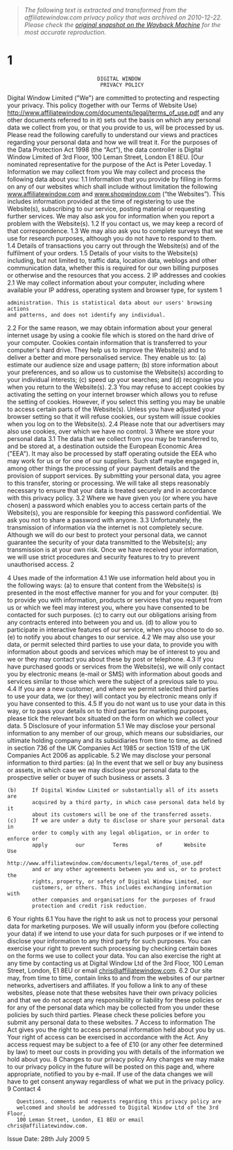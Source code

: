 > *The following text is extracted and transformed from the affiliatewindow.com privacy policy that was archived on 2010-12-22. Please check the [original snapshot on the Wayback Machine](https://web.archive.org/web/20101222202323id_/http%3A//www.affiliatewindow.com/documents/legal/privacy.pdf) for the most accurate reproduction.*

# 1

                                 DIGITAL WINDOW
                                  PRIVACY POLICY
Digital Window Limited ("We") are committed to protecting and respecting your
privacy.
This      policy    (together      with   our      Terms       of   Website       Use)
http://www.affiliatewindow.com/documents/legal/terms_of_use.pdf           and      any
other documents referred to in it) sets out the basis on which any personal data
we collect from you, or that you provide to us, will be processed by us. Please
read the following carefully to understand our views and practices regarding your
personal data and how we will treat it.
For the purposes of the Data Protection Act 1998 (the “Act”), the data controller
is Digital Window Limited of 3rd Floor, 100 Leman Street, London E1 8EU.
[Our nominated representative for the purpose of the Act is Peter Loveday.
1       Information we may collect from you
        We may collect and process the following data about you:
1.1     Information that you provide by filling in forms on any of our websites
        which      shall     include    without       limitation    the      following
        www.affiliatewindow.com and www.shopwindow.com (“the Websites”).
        This includes information provided at the time of registering to use the
        Website(s), subscribing to our service, posting material or requesting
        further services. We may also ask you for information when you report a
        problem with the Website(s).
1.2     If you contact us, we may keep a record of that correspondence.
1.3     We may also ask you to complete surveys that we use for research
        purposes, although you do not have to respond to them.
1.4     Details of transactions you carry out through the Website(s) and of the
        fulfilment of your orders.
1.5     Details of your visits to the Website(s) including, but not limited to, traffic
        data, location data, weblogs and other communication data, whether this
        is required for our own billing purposes or otherwise and the resources
        that you access.
2       IP addresses and cookies
2.1     We may collect information about your computer, including where
        available your IP address, operating system and browser type, for system
                                          1


    administration. This is statistical data about our users' browsing actions
    and patterns, and does not identify any individual.
2.2 For the same reason, we may obtain information about your general
    internet usage by using a cookie file which is stored on the hard drive of
    your computer. Cookies contain information that is transferred to your
    computer's hard drive. They help us to improve the Website(s) and to
    deliver a better and more personalised service. They enable us to:
    (a)     estimate our audience size and usage pattern;
    (b)     store information about your preferences, and so allow us to
            customise the Website(s) according to your individual interests;
    (c)     speed up your searches; and
    (d)     recognise you when you return to the Website(s).
2.3 You may refuse to accept cookies by activating the setting on your
    internet browser which allows you to refuse the setting of cookies.
    However, if you select this setting you may be unable to access certain
    parts of the Website(s). Unless you have adjusted your browser setting so
    that it will refuse cookies, our system will issue cookies when you log on to
    the Website(s).
2.4 Please note that our advertisers may also use cookies, over which we have
    no control.
3   Where we store your personal data
3.1 The data that we collect from you may be transferred to, and be stored at,
    a destination outside the European Economic Area ("EEA"). It may also be
    processed by staff operating outside the EEA who may work for us or for
    one of our suppliers. Such staff maybe engaged in, among other things
    the processing of your payment details and the provision of support
    services. By submitting your personal data, you agree to this transfer,
    storing or processing. We will take all steps reasonably necessary to
    ensure that your data is treated securely and in accordance with this
    privacy policy.
3.2 Where we have given you (or where you have chosen) a password which
    enables you to access certain parts of the Website(s), you are responsible
    for keeping this password confidential. We ask you not to share a
    password with anyone.
3.3 Unfortunately, the transmission of information via the internet is not
    completely secure. Although we will do our best to protect your personal
    data, we cannot guarantee the security of your data transmitted to the
    Website(s); any transmission is at your own risk. Once we have received
    your information, we will use strict procedures and security features to try
    to prevent unauthorised access.
                                        2


4   Uses made of the information
4.1 We use information held about you in the following ways:
    (a)     to ensure that content from the Website(s) is presented in the most
            effective manner for you and for your computer.
    (b)     to provide you with information, products or services that you
            request from us or which we feel may interest you, where you have
            consented to be contacted for such purposes.
    (c)     to carry out our obligations arising from any contracts entered into
            between you and us.
    (d)     to allow you to participate in interactive features of our service,
            when you choose to do so.
    (e)     to notify you about changes to our service.
4.2 We may also use your data, or permit selected third parties to use your
    data, to provide you with information about goods and services which may
    be of interest to you and we or they may contact you about these by post
    or telephone.
4.3 If you have purchased goods or services from the Website(s), we will only
    contact you by electronic means (e-mail or SMS) with information about
    goods and services similar to those which were the subject of a previous
    sale to you.
4.4 If you are a new customer, and where we permit selected third parties to
    use your data, we (or they) will contact you by electronic means only if
    you have consented to this.
4.5 If you do not want us to use your data in this way, or to pass your details
    on to third parties for marketing purposes, please tick the relevant box
    situated on the form on which we collect your data.
5   Disclosure of your information
5.1 We may disclose your personal information to any member of our group,
    which means our subsidiaries, our ultimate holding company and its
    subsidiaries from time to time, as defined in section 736 of the UK
    Companies Act 1985 or section 1519 of the UK Companies Act 2006 as
    applicable.
5.2 We may disclose your personal information to third parties:
    (a)     In the event that we sell or buy any business or assets, in which
            case we may disclose your personal data to the prospective seller
            or buyer of such business or assets.
                                       3


    (b)     If Digital Window Limited or substantially all of its assets are
            acquired by a third party, in which case personal data held by it
            about its customers will be one of the transferred assets.
    (c)     If we are under a duty to disclose or share your personal data in
            order to comply with any legal obligation, or in order to enforce or
            apply         our         Terms         of       Website          Use
            http://www.affiliatewindow.com/documents/legal/terms_of_use.pdf
            and or any other agreements between you and us, or to protect the
            rights, property, or safety of Digital Window Limited, our
            customers, or others. This includes exchanging information with
            other companies and organisations for the purposes of fraud
            protection and credit risk reduction.
6   Your rights
6.1 You have the right to ask us not to process your personal data for
    marketing purposes. We will usually inform you (before collecting your
    data) if we intend to use your data for such purposes or if we intend to
    disclose your information to any third party for such purposes. You can
    exercise your right to prevent such processing by checking certain boxes
    on the forms we use to collect your data. You can also exercise the right
    at any time by contacting us at Digital Window Ltd of the 3rd Floor, 100
    Leman Street, London, E1 8EU or email chris@affiliatewindow.com.
6.2 Our site may, from time to time, contain links to and from the websites of
    our partner networks, advertisers and affiliates. If you follow a link to any
    of these websites, please note that these websites have their own privacy
    policies and that we do not accept any responsibility or liability for these
    policies or for any of the personal data which may be collected from you
    under these policies by such third parties. Please check these policies
    before you submit any personal data to these websites.
7   Access to information
    The Act gives you the right to access personal information held about you
    by us. Your right of access can be exercised in accordance with the Act.
    Any access request may be subject to a fee of £10 (or any other fee
    determined by law) to meet our costs in providing you with details of the
    information we hold about you.
8   Changes to our privacy policy
    Any changes we may make to our privacy policy in the future will be
    posted on this page and, where appropriate, notified to you by e-mail. If
    use of the data changes we will have to get consent anyway regardless of
    what we put in the privacy policy.
9   Contact
                                        4


       Questions, comments and requests regarding this privacy policy are
       welcomed and should be addressed to Digital Window Ltd of the 3rd Floor,
       100 Leman Street, London, E1 8EU or email chris@affiliatewindow.com.
Issue Date: 28th July 2009
                                      5
